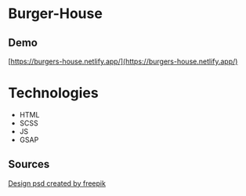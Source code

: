 # Burger-House

## Demo
[https://burgers-house.netlify.app/](https://burgers-house.netlify.app/)

# Technologies 
* HTML
* SCSS
* JS
* GSAP

## Sources
[Design psd created by freepik](https://www.freepik.com/psd)
